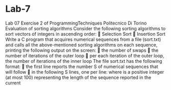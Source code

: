 # Lab-7
Lab 07 Exercise 2  of ProgrammingTechniques Politecnico Di Torino
Evaluation of sorting algorithms
Consider the following sorting algorithms to sort vectors of integers in ascending order:
 Selection Sort
 Insertion Sort
Write a C program that acquires numerical sequences from a file (sort.txt) and calls all the above-mentioned sorting algorithms on each sequence, printing the following output on the screen:
 the number of swaps
 the number of iterations of the outer loop
 per each iteration of the outer loop, the number of iterations of the inner loop
The file sort.txt has the following format:
 the first line reports the number S of numerical sequences that will follow
 in the following S lines, one per line:
<length> <sequence>
where <length> is a positive integer (at most 100) representing the length of the sequence reported in the current

